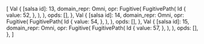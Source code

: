 [
    Val {
        [salsa id]: 13,
        domain_repr: Omni,
        opr: Fugitive(
            FugitivePath(
                Id {
                    value: 52,
                },
            ),
        ),
        opds: [],
    },
    Val {
        [salsa id]: 14,
        domain_repr: Omni,
        opr: Fugitive(
            FugitivePath(
                Id {
                    value: 54,
                },
            ),
        ),
        opds: [],
    },
    Val {
        [salsa id]: 15,
        domain_repr: Omni,
        opr: Fugitive(
            FugitivePath(
                Id {
                    value: 57,
                },
            ),
        ),
        opds: [],
    },
]